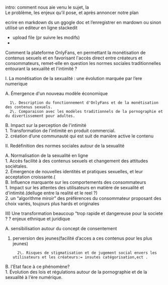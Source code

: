 intro: comment nous aie venu le sujet, la   
Le problème, les enjeux qu’il pose, et après annoncer notre plan 

ecrire en markdown ds un ggogle doc et l’enregistrer en mardown ou sinon utilisé un editeur en ligne stackedit 

- upload file (pr suivre les modifs)   
- 

Comment la plateforme OnlyFans, en permettant la monétisation de contenus sexuels et en favorisant l'accès direct entre créateurs et consommateurs, remet-elle en question les normes sociales traditionnelles entourant la sexualité et l'intimité ?

I. La monétisation de la sexualité : une évolution marquée par l’ere numerique 

   A. Émergence d'un nouveau modèle économique

      1\. Description du fonctionnement d'OnlyFans et de la monétisation des contenus sexuels.  
      2\. Comparaison avec les modèles traditionnels de la pornographie et du divertissement pour adultes.

   B. Impact sur la perception de l'intimité  
      1\. Transformation de l'intimité en produit commercial.  
      2\.  création d’une communauté qui est suit de manière active  le contenu 

II. Redéfinition des normes sociales autour de la sexualité

   A. Normalisation de la sexualité en ligne   
      1\. Accès facilité à des contenus sexuels et changement des attitudes sociétales.  
      2\. Émergence de nouvelles identités et pratiques sexuelles, et leur acceptation croissante.(  
   B. Influence marquante sur les comportements des consommateurs   
      1\. Impact sur les attentes des utilisateurs en matière de sexualité et d'intimité.(delluge entre la realité et le reel ?)   
      2\. un “algorithme miroir”  des préférences du consommateur proposant des choix variés, toujours plus hards et originales 

III) Une transformation beaucoup “trop rapide et dangereuse pour la societe ?  ?  enjeux ethnique et juridique 

   A. sensibilisation autour du concept de consentement

1)  perversion des jeunes(facilité d’acces a ces contenus pour les plus jeunes) 

          2\. Risques de stigmatisation et de jugement social envers les utilisateurs et les créateurs:= insutes catégorisation,ect .  
   B. l'Etat face à ce phénomène?   
      1\. Évolution des lois et régulations autour de la pornographie et de la sexualité à l'ère numérique.  

